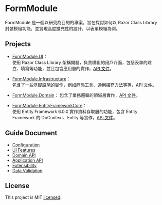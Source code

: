 # FormModule
FormModule 是一個以研究為目的的專案，旨在探討如何以 Razor Class Library 封裝模組功能，並實現高度擴充性的設計，以表單模組為例。

## Projects
 * [FormModule.UI](./src/FormModule.UI/)：  
 使用 Razor Class Library 架構開發，負責模組的用戶介面，包括表單的建立、填寫等功能，並且包含應用層的實作，[API 文件](./docs/API/UI/index.md)。

 * [FormModule.Infrastructure](./src/FormModule.Infrastructure/)：  
 包含了一些基礎設施的實作，例如靜態工具、通用擴充方法等等，[API 文件](./docs/API/Infrastructure/index.md)。
 * [FormModule.Domain](./src/FormModule.Domain/)： 包含了業務邏輯的領域層實作，[API 文件](./docs/API/Domain/index.md)。
 * [FormModule.EntityFrameworkCore](./src/FormModule.EntityFrameworkCore/)：  
 使用 Entity Framework 6.0.0 實作資料存取層的功能，包含 Entity Framework 的 DbContext、Entity 等實作，[API 文件](./docs/API/EntityFrameworkCore/CloudyWing.FormModule.EntityFrameworkCore.md)。

 ## Guide Document
* [Configuration](./docs/Guide/Configuration.md)
* [UI Features](./docs/Guide/UI_Features.md)
* [Domain API](./docs/Guide/Domain_API.md)
* [Application API](./docs/Guide/Application_API.md)
* [Extensibility](./docs/Guide/Extensibility.md)
* [Data Validation](./docs/Guide/Data_Validation.md)

## License
This project is MIT [licensed](./LICENSE.md).